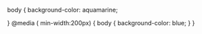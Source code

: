 body
{
    background-color: aquamarine;

}
@media ( min-width:200px)
{
    body
    {
        background-color: blue;
    }
}
    

